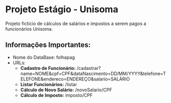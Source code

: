 # Projeto Estágio - Unisoma
Projeto fictício de cálculos de salários e impostos a serem pagos a funcionários Unisoma.

## Informações Importantes:
* Nome do DataBase: folhapag
* URLs:
  * **Cadastro de Funcionário:** /cadastrar?name=NOME&cpf=CPF&dataNascimento=DD/MM/YYYY&telefone=TELEFONE&endereco=ENDEREÇO&salario=SALÁRIO
  * **Listar Funcionários:** /listar
  * **Cálculo de Novo Salário:** /novoSalario/CPF
  * **Cálculo de Imposto:** imposto/CPF
